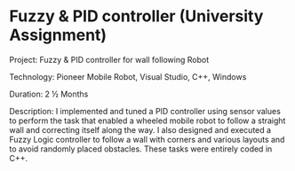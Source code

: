 # Fuzzy & PID controller (University Assignment)

Project: Fuzzy & PID controller for wall following Robot

Technology: Pioneer Mobile Robot, Visual Studio, C++, Windows

Duration: 2 ½ Months

Description: I implemented and tuned a PID controller using sensor values to perform the task that enabled a wheeled mobile robot to follow a straight wall and correcting itself along the way. I also designed and executed a Fuzzy Logic controller to follow a wall with corners and various layouts and to avoid randomly placed obstacles. These tasks were entirely coded in C++.
